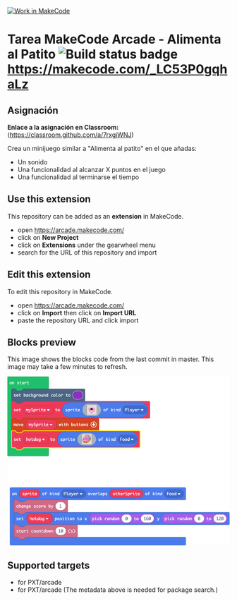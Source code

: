 [![Work in MakeCode](https://classroom.github.com/assets/work-in-make-code-46eb539bcdc54ff4682c9f84a178d570a59fd821693cb33b02a3e5220eed4e48.svg)](https://classroom.github.com/online_ide?assignment_repo_id=12777645&assignment_repo_type=AssignmentRepo)
# Tarea MakeCode Arcade - Alimenta al Patito ![Build status badge](https://github.com/arelia/chase-the-pizza/workflows/MakeCode/badge.svg) https://makecode.com/_LC53P0gqhaLz

## Asignación

**Enlace a la asignación en Classroom:** (https://classroom.github.com/a/7rxgjWNJ)

Crea un minijuego similar a "Alimenta al patito" en el que añadas:

* Un sonido
* Una funcionalidad al alcanzar X puntos en el juego
* Una funcionalidad al terminarse el tiempo

## Use this extension

This repository can be added as an **extension** in MakeCode.

* open https://arcade.makecode.com/
* click on **New Project**
* click on **Extensions** under the gearwheel menu
* search for the URL of this repository and import

## Edit this extension

To edit this repository in MakeCode.

* open https://arcade.makecode.com/
* click on **Import** then click on **Import URL**
* paste the repository URL and click import

## Blocks preview

This image shows the blocks code from the last commit in master.
This image may take a few minutes to refresh.

![A rendered view of the blocks](https://raw.githubusercontent.com/ULL-MFP-AET/makecode-template/master/.makecode/blocks.png)

## Supported targets

* for PXT/arcade
* for PXT/arcade
(The metadata above is needed for package search.)

